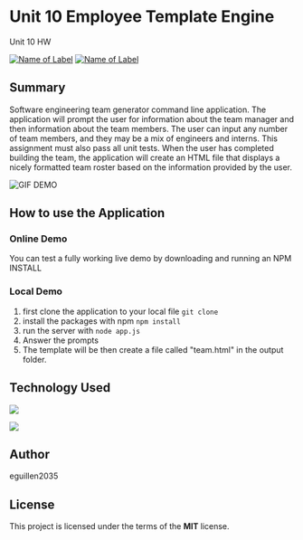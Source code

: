 # Unit 10 Employee Template Engine
 Unit 10 HW
 
[![Name of Label](https://img.shields.io/badge/Javascript-JS-blue.svg)](https://www.w3schools.com/Js/)
[![Name of Label](https://img.shields.io/badge/Node.js-Node-green.svg)](https://nodejs.org/en/)


## Summary

Software engineering team generator command line application. The application will prompt the user for information about the team manager and then information about the team members. The user can input any number of team members, and they may be a mix of engineers and interns. This assignment must also pass all unit tests. When the user has completed building the team, the application will create an HTML file that displays a nicely formatted team roster based on the information provided by the user.


![GIF DEMO](README-DEMO.gif)

## How to use the Application

### Online Demo
You can test a fully working live demo by downloading and running an NPM INSTALL



### Local Demo
1. first clone the application to your local file
`git clone`
2. install the packages with npm `npm install`
3. run the server with `node app.js`
4. Answer the prompts
5. The template will be then create a file called "team.html" in the output folder. 

## Technology Used
 ![](http://williamavasquez.herokuapp.com/img/js.png)
 
 ![](http://williamavasquez.herokuapp.com/img/node.png)


## Author
eguillen2035

## License
This project is licensed under the terms of the **MIT** license.

